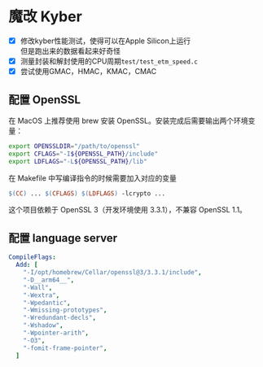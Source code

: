 # 魔改 Kyber
- [x] 修改kyber性能测试，使得可以在Apple Silicon上运行  
但是跑出来的数据看起来好奇怪
- [x] 测量封装和解封使用的CPU周期`test/test_etm_speed.c`
- [x] 尝试使用GMAC，HMAC，KMAC，CMAC

## 配置 OpenSSL
在 MacOS 上推荐使用 brew 安装 OpenSSL。安装完成后需要输出两个环境变量：
```bash
export OPENSSLDIR="/path/to/openssl"
export CFLAGS="-I${OPENSSL_PATH}/include"
export LDFLAGS="-L${OPENSSL_PATH}/lib"
```

在 Makefile 中写编译指令的时候需要加入对应的变量
```makefile
$(CC) ... $(CFLAGS) $(LDFLAGS) -lcrypto ...
```

这个项目依赖于 OpenSSL 3（开发环境使用 3.3.1），不兼容 OpenSSL 1.1。

## 配置 language server

```yaml
CompileFlags:
  Add: [
    "-I/opt/homebrew/Cellar/openssl@3/3.3.1/include", 
    "-D__arm64__",
    "-Wall", 
    "-Wextra", 
    "-Wpedantic", 
    "-Wmissing-prototypes", 
    "-Wredundant-decls", 
    "-Wshadow", 
    "-Wpointer-arith", 
    "-O3", 
    "-fomit-frame-pointer",
  ]
```
